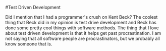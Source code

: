 #Test Driven Development

Did I mention that I had a programmer's crush on Kent Beck? The coolest thing that Beck did in my opinion is test drive development and Beck has done some pretty cool things with software methods. The thing that I love about test driven development is that it helps get past procrastination. I am not saying that all software people are procrastinators, but we probably all know someone that is.

